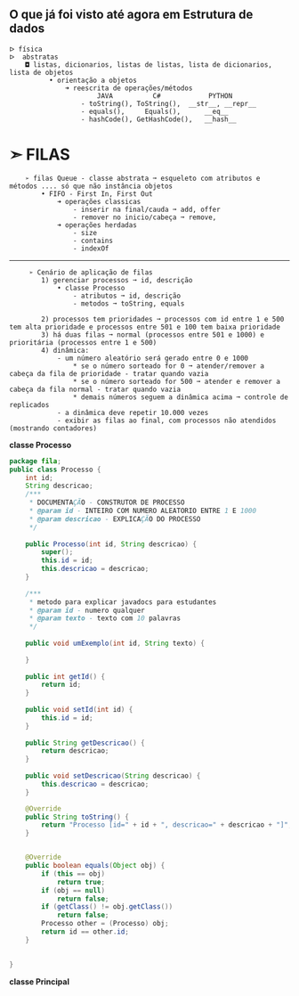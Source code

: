 ## O que já foi visto até agora em Estrutura de dados
    ᐅ física
    ᐅ  abstratas
        ◘ listas, dicionarios, listas de listas, lista de dicionarios, lista de objetos
              • orientação a objetos
                  ➜ reescrita de operações/métodos
                          JAVA          C#            PYTHON
                      - toString(), ToString(),  __str__, __repr__
                      - equals(),     Equals(),      __eq__
                      - hashCode(), GetHashCode(),   __hash__
# ➣ FILAS
        ➢ filas Queue - classe abstrata ➞ esqueleto com atributos e métodos .... só que não instância objetos
            • FIFO - First In, First Out
                ➜ operações classicas 
                    - inserir na final/cauda ➞ add, offer 
                    - remover no inicio/cabeça ➞ remove, 
                ➜ operações herdadas
                    - size
                    - contains
                    - indexOf
---
         ➢ Cenário de aplicação de filas
            1) gerenciar processos ➞ id, descrição
                • classe Processo
                    - atributos ➞ id, descrição
                    - metodos ➞ toString, equals
                    
            2) processos tem prioridades ➞ processos com id entre 1 e 500 tem alta prioridade e processos entre 501 e 100 tem baixa prioridade
            3) há duas filas ➞ normal (processos entre 501 e 1000) e prioritária (processos entre 1 e 500)
            4) dinâmica:
                - um número aleatório será gerado entre 0 e 1000
                    * se o número sorteado for 0 ➞ atender/remover a cabeça da fila de prioridade - tratar quando vazia 
                    * se o número sorteado for 500 ➞ atender e remover a cabeça da fila normal - tratar quando vazia
                    * demais números seguem a dinâmica acima ➞ controle de replicados
                - a dinâmica deve repetir 10.000 vezes
                - exibir as filas ao final, com processos não atendidos (mostrando contadores)
**classe Processo**
```.java
package fila;
public class Processo {
	int id;
	String descricao;
	/***
	 * DOCUMENTAÇÃO - CONSTRUTOR DE PROCESSO
	 * @param id - INTEIRO COM NUMERO ALEATORIO ENTRE 1 E 1000
	 * @param descricao - EXPLICAÇÃO DO PROCESSO
	 */
	
	public Processo(int id, String descricao) {
		super();
		this.id = id;
		this.descricao = descricao;
	}
	
	/***
	 * metodo para explicar javadocs para estudantes
	 * @param id - numero qualquer
	 * @param texto - texto com 10 palavras
	 */
	
	public void umExemplo(int id, String texto) {
		
	}
	
	public int getId() {
		return id;
	}
	
	public void setId(int id) {
		this.id = id;
	}
	
	public String getDescricao() {
		return descricao;
	}
	
	public void setDescricao(String descricao) {
		this.descricao = descricao;
	}

	@Override
	public String toString() {
		return "Processo [id=" + id + ", descricao=" + descricao + "]";
	}


	@Override
	public boolean equals(Object obj) {
		if (this == obj)
			return true;
		if (obj == null)
			return false;
		if (getClass() != obj.getClass())
			return false;
		Processo other = (Processo) obj;
		return id == other.id;
	}
	

}

```
**classe Principal**
```.java
```







